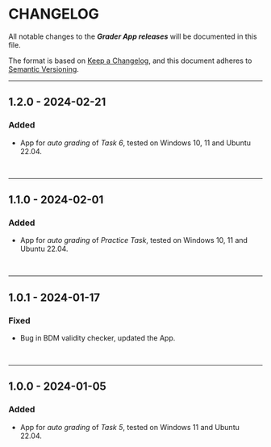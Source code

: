 # CHANGELOG

All notable changes to the ***Grader App releases*** will be documented in this file.

The format is based on [Keep a Changelog](https://keepachangelog.com/en/1.0.0/), and this document adheres to [Semantic Versioning](https://semver.org/spec/v2.0.0.html).

---

## 1.2.0 - 2024-02-21

### Added

- App for *auto grading* of *Task 6*, tested on Windows 10, 11 and Ubuntu 22.04.

<br>

---

## 1.1.0 - 2024-02-01

### Added

- App for *auto grading* of *Practice Task*, tested on Windows 10, 11 and Ubuntu 22.04.

<br>

---

## 1.0.1 - 2024-01-17

### Fixed

- Bug in BDM validity checker, updated the App.

<br>

---

## 1.0.0 - 2024-01-05

### Added

- App for *auto grading* of *Task 5*, tested on Windows 11 and Ubuntu 22.04.

<br>
